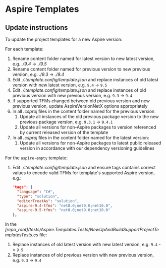 # Aspire Templates

## Update instructions

To update the project templates for a new Aspire version:

For each template:

1. Rename content folder named for latest version to new latest version, e.g. *./9.4* -> *./9.5*
2. Rename content folder named for previous version to new previous version, e.g. *./9.3* -> *./9.4*
3. Edit *./.template.config/template.json* and replace instances of old latest version with new latest version, e.g. `9.4` -> `9.5`
4. Edit *./.template.config/template.json* and replace instances of old previous version with new previous version, e.g. `9.3` -> `9.4`
5. If supported TFMs changed between old previous version and new previous version, update AspireVersionNetX options appropriately
6. In all *.csproj* files in the content folder named for the previous version:
   1. Update all instances of the old previous package version to the new previous package version, e.g. `9.3.1` -> `9.4.1`
   2. Update all versions for non-Aspire packages to version referenced by current released version of the template
7. In all *.csproj* files in the content folder named for the latest version:
   1. Update all versions for non-Aspire packages to latest public released version in accordance with our dependency versioning guidelines

For the `aspire-empty` template:

1. Edit *./.template.config/template.json* and ensure tags contains correct values to encode valid TFMs for template's supported Aspire version, e.g.:
    ```json
    "tags": {
      "language": "C#",
      "type": "solution",
      "editorTreatAs": "solution",
      "aspire-9.4-tfms": "net8.0;net9.0;net10.0",
      "aspire-9.5-tfms": "net8.0;net9.0;net10.0"
    },
    ```

In the *[repo_root]/tests/Aspire.Templates.Tests/NewUpAndBuildSupportProjectTemplatesTests.cs* file:

1. Replace instances of old latest version with new latest version, e.g. `9.4` -> `9.5`
2. Replace instances of old previous version with new previous version, e.g. `9.3` -> `9.4`